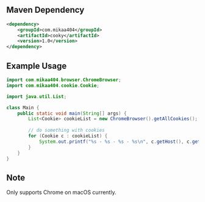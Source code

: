 ## Maven Dependency

```xml
<dependency>
    <groupId>com.mikaa404</groupId>
    <artifactId>cooky</artifactId>
    <version>1.0</version>
</dependency>
```

## Example Usage

```java
import com.mikaa404.browser.ChromeBrowser;
import com.mikaa404.cookie.Cookie;

import java.util.List;

class Main {
    public static void main(String[] args) {
        List<Cookie> cookieList = new ChromeBrowser().getAllCookies();
        
        // do something with cookies
        for (Cookie c : cookieList) {
            System.out.printf("%s - %s - %s - %s\n", c.getHost(), c.getPath(), c.getName(), c.getValue());
        }
    }
}
```

## Note

Only supports Chrome on macOS currently. 
